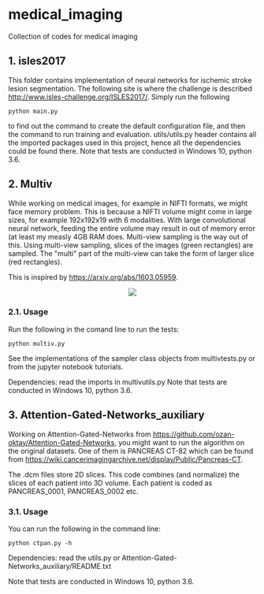 # medical_imaging
Collection of codes for medical imaging

## 1. isles2017
This folder contains implementation of neural networks for ischemic stroke lesion segmentation. The following site is where the challenge is described http://www.isles-challenge.org/ISLES2017/.
Simply run the following
```
python main.py
```
to find out the command to create the default configuration file, and then the command to run training and evaluation.
utils/utils.py header contains all the imported packages used in this project, hence all the dependencies could be found there.
Note that tests are conducted in Windows 10, python 3.6. 

## 2. Multiv
While working on medical images, for example in NIFTI formats, we might face memory problem. This is because a NIFTI volume might come in large sizes, for example 192x192x19 with 6 modalities. With large convolutional neural network, feeding the entire volume may result in out of memory error (at least my measly 4GB RAM does. Multi-view sampling is the way out of this. Using multi-view sampling, slices of the images (green rectangles) are sampled. The "multi" part of the multi-view can take the form of larger slice (red rectangles).

This is inspired by https://arxiv.org/abs/1603.05959.

<div align="center">
  <img src="https://github.com/etjoa003/medical_imaging/blob/master/multiv/Image%20Store/dualview2D_test.gif">
</div>

### 2.1. Usage
Run the following in the comand line to run the tests: 
```
python multiv.py
```

See the implementations of the sampler class objects from multivtests.py or from the jupyter notebook tutorials.

Dependencies: read the imports in multivutils.py
Note that tests are conducted in Windows 10, python 3.6. 


## 3. Attention-Gated-Networks_auxiliary
Working on Attention-Gated-Networks from https://github.com/ozan-oktay/Attention-Gated-Networks,
you might want to run the algorithm on the original datasets. One of them is PANCREAS CT-82 which
can be found from https://wiki.cancerimagingarchive.net/display/Public/Pancreas-CT.

The .dcm files store 2D slices. This code combines (and normalize) the slices of each patient 
into 3D volume. Each patient is coded as PANCREAS_0001, PANCREAS_0002 etc.

### 3.1. Usage
You can run the following in the command line:   
```
python ctpan.py -h
```

Dependencies: read the utils.py or Attention-Gated-Networks_auxiliary/README.txt

Note that tests are conducted in Windows 10, python 3.6. 
